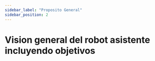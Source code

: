 ```yaml
---
sidebar_label: "Proposito General"
sidebar_position: 2
---
```



# Vision general del robot asistente incluyendo objetivos
